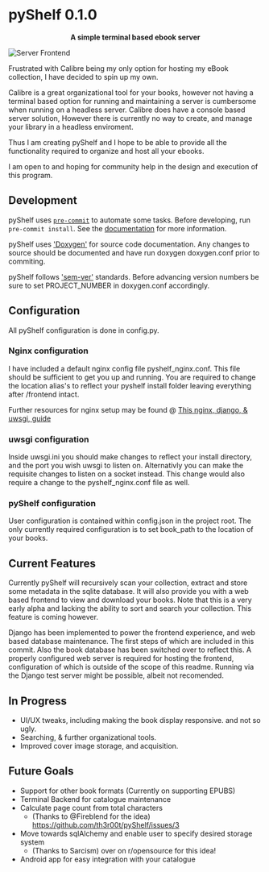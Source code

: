 # pyShelf 0.1.0

<p align="center"><b>A simple terminal based ebook server</b></p>
<script id="asciicast-jbvokXG3erGqnnT6CW1J0rAI2" src="https://asciinema.org/a/jbvokXG3erGqnnT6CW1J0rAI2.js" async></script>
<img src="https://raw.githubusercontent.com/th3r00t/pyShelf/development/src/interface/static/img/pyShelf_frontend_0_1_0.png" alt="Server Frontend" align="center" />

Frustrated with Calibre being my only option for hosting my eBook collection, I have decided to spin up my own.

Calibre is a great organizational tool for your books, however not having a terminal based option for running and maintaining
a server is cumbersome when running on a headless server.
Calibre does have a console based server solution, However there is currently no way to create, and manage your library in a headless enviroment.

Thus I am creating pyShelf and I hope to be able to provide all the functionality required to organize and host all your ebooks.

I am open to and hoping for community help in the design and execution of this program.

## Development

pyShelf uses [`pre-commit`](https://pre-commit.com/) to automate some tasks.
Before developing, run `pre-commit install`.
See the [documentation](https://pre-commit.com/) for more information.

pyShelf uses ['Doxygen'](http://www.doxygen.nl/) for source code documentation.
Any changes to source should be documented and have run doxygen doxygen.conf prior to commiting.

pyShelf follows ['sem-ver'](https://semver.org) standards. Before advancing version numbers be sure to set PROJECT_NUMBER in doxygen.conf accordingly.

## Configuration
All pyShelf configuration is done in config.py.

### Nginx configuration
I have included a default nginx config file pyshelf_nginx.conf. This file should be sufficient to get you up and running. You are required to change the location alias's to reflect your pyshelf install folder leaving everything after /frontend intact.

Further resources for nginx setup may be found @ [This nginx, django, & uwsgi, guide](https://uwsgi-docs.readthedocs.io/en/latest/tutorials/Django_and_nginx.html)

### uwsgi configuration
Inside uwsgi.ini you should make changes to reflect your install directory, and the port you wish uwsgi to listen on. Alternativly you can make the requisite changes to listen on a socket instead. This change would also require a change to the pyshelf_nginx.conf file as well.

### pyShelf configuration
User configuration is contained within config.json in the project root. The only currently required configuration is to set book_path to the location of your books.

## Current Features
Currently pyShelf will recursively scan your collection, extract and store some metadata in the sqlite database. It will also provide you with a web based frontend to view and download your books. Note that this is a very early alpha and lacking the ability to sort and search your collection. This feature is coming however.

Django has been implemented to power the frontend experience, and web based database maintenance. The first steps of which are included in this commit. Also the book database has been switched over to reflect this. A properly configured web server is required for hosting the frontend, configuration of which is outside of the scope of this readme. Running via the Django test server might be possible, albeit not recomended.

## In Progress

* UI/UX tweaks, including making the book display responsive. and not so ugly.
* Searching, & further organizational tools.
* Improved cover image storage, and acquisition.

## Future Goals
* Support for other book formats (Currently on supporting EPUBS)
* Terminal Backend for catalogue maintenance
* Calculate page count from total characters
  * (Thanks to @Fireblend for the idea) https://github.com/th3r00t/pyShelf/issues/3
* Move towards sqlAlchemy and enable user to specify desired storage system
  * (Thanks to Sarcism) over on r/opensource for this idea!
* Android app for easy integration with your catalogue

